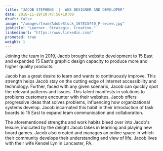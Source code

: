 ```yaml
---
title: "JACOB STEPHENS  |  WEB DESIGNER AND DEVELOPER"
date: 2018-11-19T10:47:58+10:00
draft: false
image: "/images/team/AdobeStock_167815740_Preview.jpg"
jobtitle: "Learner. Strategic. Creative."
linkedinurl: "https://www.linkedin.com/"
promoted: true
weight: 1
---
```


Joining the team in 2019, Jacob brought website development to 15 East and expanded 15 East's graphic design capacity to produce more and higher quality&nbsp;products.

Jacob has a great desire to learn and wants to continuously improve. This strength helps Jacob stay on the cutting edge of internet accessibility and technology. Further, faced with any given scenario, Jacob can quickly spot the relevant patterns and issues. This talent manifests in solutions to problems customers encounter with their websites. Jacob offers progressive ideas that solves problems, influencing how organizational systems develop. Jacob incarnated this habit in their introduction of task boards to 15 East to expand team communication and&nbsp;collaboration.

The aforementioned strengths and work habits bleed over into Jacob's leisure, indicated by the delight Jacob takes in learning and playing new board games. Jacob also created and manages an online space in which their community develops their understanding and view of life. Jacob lives with their wife Kendel Lyn in Lancaster,&nbsp;PA.